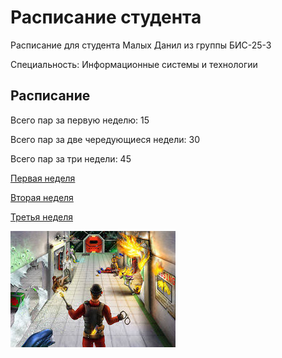 # Расписание студента

Расписание для студента Малых Данил из группы БИС-25-3

Специальность: Информационные системы и технологии

## Расписание

Всего пар за первую неделю: 15

Всего пар за две чередующиеся недели: 30

Всего пар за три недели: 45

[Первая неделя](timetables_1w.md)

[Вторая неделя](timetables_2w.md)

[Третья неделя](timetables_3w.md)





![Картинка из SS13](Картинка.jpg)